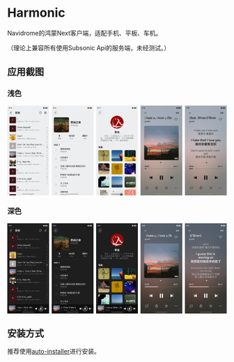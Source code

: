 # Harmonic

Navidrome的鸿蒙Next客户端，适配手机、平板、车机。

（理论上兼容所有使用Subsonic Api的服务端，未经测试。）

## 应用截图

### 浅色

<div style="display: flex; justify-content: space-between;">
  <img src="./assets/light1.png" alt="Image 1" style="width: 19%;">
  <img src="./assets/light2.png" alt="Image 2" style="width: 19%;">
  <img src="./assets/light3.png" alt="Image 3" style="width: 19%;">
  <img src="./assets/light4.png" alt="Image 4" style="width: 19%;">
  <img src="./assets/light5.png" alt="Image 5" style="width: 19%;">
</div>

### 深色

<div style="display: flex; justify-content: space-between;">
  <img src="./assets/dark1.png" alt="Image 1" style="width: 19%;">
  <img src="./assets/dark2.png" alt="Image 2" style="width: 19%;">
  <img src="./assets/dark3.png" alt="Image 3" style="width: 19%;">
  <img src="./assets/dark4.png" alt="Image 4" style="width: 19%;">
  <img src="./assets/dark5.png" alt="Image 5" style="width: 19%;">
</div>

## 安装方式

推荐使用[auto-installer](https://github.com/likuai2010/auto-installer)进行安装。
